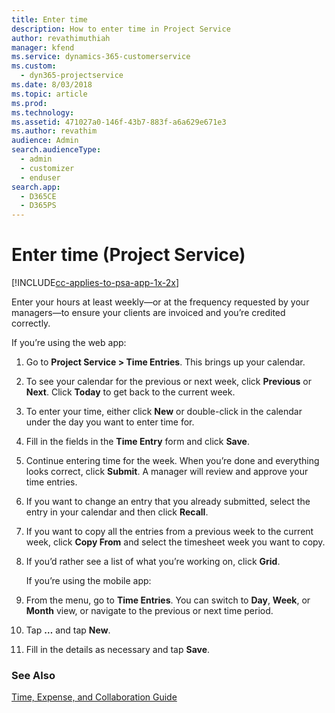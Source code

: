 ```yaml
---
title: Enter time 
description: How to enter time in Project Service
author: revathimuthiah
manager: kfend
ms.service: dynamics-365-customerservice
ms.custom: 
  - dyn365-projectservice
ms.date: 8/03/2018
ms.topic: article
ms.prod: 
ms.technology: 
ms.assetid: 471027a0-146f-43b7-883f-a6a629e671e3
ms.author: revathim
audience: Admin
search.audienceType: 
  - admin
  - customizer
  - enduser
search.app: 
  - D365CE
  - D365PS
---
```

# Enter time (Project Service)

[!INCLUDE[cc-applies-to-psa-app-1x-2x](../includes/cc-applies-to-psa-app-1x-2x.md)]

Enter your hours at least weekly—or at the frequency requested by your managers—to ensure your clients are invoiced and you’re credited correctly.  
  
 If you’re using the web app:  
  
1. Go to **Project Service > Time Entries**. This brings up your calendar.  
  
2. To see your calendar for the previous or next week, click **Previous** or **Next**. Click **Today** to get back to the current week.  
  
3. To enter your time, either click **New** or double-click in the calendar under the day you want to enter time for.  
  
4. Fill in the fields in the **Time Entry** form and click **Save**.  
  
5. Continue entering time for the week. When you’re done and everything looks correct, click **Submit**. A manager will review and approve your time entries.  
  
6. If you want to change an entry that you already submitted, select the entry in your calendar and then click **Recall**.  
  
7. If you want to copy all the entries from a previous week to the current week, click **Copy From** and select the timesheet week you want to copy.  
  
8. If you’d rather see a list of what you’re working on, click **Grid**.  
  
   If you’re using the mobile app:  
  
9. From the menu, go to **Time Entries**.     You can switch to **Day**, **Week**, or **Month** view, or navigate to the previous or next time period.  
  
10. Tap **…** and tap **New**.  
  
11. Fill in the details as necessary and tap **Save**.  
  
### See Also  
 [Time, Expense, and Collaboration Guide](../project-service/time-expense-collaboration-guide.md)
